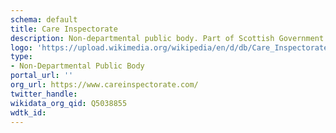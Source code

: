 ```yaml
---
schema: default
title: Care Inspectorate
description: Non-departmental public body. Part of Scottish Government
logo: 'https://upload.wikimedia.org/wikipedia/en/d/db/Care_Inspectorate_logo.png'
type:
- Non-Departmental Public Body
portal_url: ''
org_url: https://www.careinspectorate.com/
twitter_handle: 
wikidata_org_qid: Q5038855
wdtk_id: 
---
```

